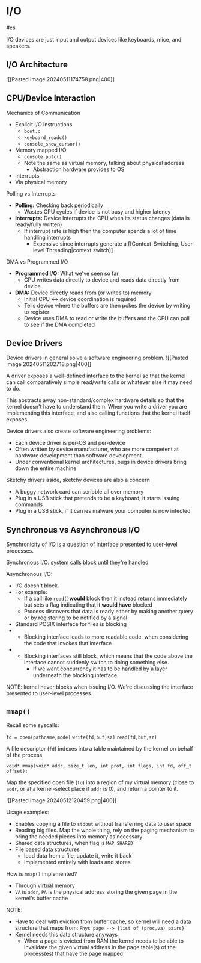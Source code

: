 # I/O
#cs 

I/O devices are just input and output devices like keyboards, mice, and speakers.

## I/O Architecture

![[Pasted image 20240511174758.png|400]]


## CPU/Device Interaction


Mechanics of Communication
- Explicit I/O instructions
	- `boot.c`
	- `keyboard_readc()`
	- `console_show_cursor()`
- Memory mapped I/O
	- `console_putc()`
	- Note the same as virtual memory, talking about physical address
		- Abstraction hardware provides to OS
- Interrupts
- Via physical memory

Polling vs Interrupts
- **Polling:** Checking back periodically
	- Wastes CPU cycles if device is not busy and higher latency
- **Interrupts:** Device Interrupts the CPU when its status changes (data is ready/fully written)
	- If interrupt rate is high then the computer spends a lot of time handling interrupts
		- Expensive since interrupts generate a [[Context-Switching, User-level Threading|context switch]] 

DMA vs Programmed I/O
- **Programmed I/O:** What we've seen so far
	- CPU writes data directly to device and reads data directly from device
- **DMA:** Device directly reads from (or writes to) memory
	- Initial CPU <-> device coordination is required
	- Tells device where the buffers are then pokes the device by writing to register
	- Device uses DMA to read or write the buffers and the CPU can poll to see if the DMA completed

## Device Drivers

Device drivers in general solve a software engineering problem. 
![[Pasted image 20240511202718.png|400]]


A driver exposes a well-defined interface to the kernel so that the kernel can call comparatively simple read/write calls or whatever else it may need to do.

This abstracts away non-standard/complex hardware details so that the kernel doesn't have to understand them. When you write a driver you are implementing this interface, and also calling functions that the kernel itself exposes.

Device drivers also create software engineering problems:

 - Each device driver is per-OS and per-device
 - Often written by device manufacturer, who are more competent at hardware development than software development
 - Under conventional kernel architectures, bugs in device drivers bring down the entire machine

Sketchy drivers aside, sketchy devices are also a concern

- A buggy network card can scribble all over memory
- Plug in a USB stick that pretends to be a keyboard, it starts issuing commands
- Plug in a USB stick, if it carries malware your computer is now infected


## Synchronous vs Asynchronous I/O

Synchronicity of I/O is a question of interface presented to user-level processes.

Synchronous I/O: system calls block until they're handled

Asynchronous I/O: 
- I/O doesn't block. 
- For example:
	- If a call like `read()`**would** block then it instead returns immediately but sets a flag indicating that it **would have** blocked
	- Process discovers that data is ready either by making another query or by registering to be notified by a signal
- Standard POSIX interface for files is blocking
- + Blocking interface leads to more readable code, when considering the code that invokes that interface
- - Blocking interfaces still block, which means that the code above the interface cannot suddenly switch to doing something else. 
	- If we want concurrency it has to be handled by a layer underneath the blocking interface.

NOTE: kernel never blocks when issuing I/O. We're discussing the interface presented to user-level processes.



## `mmap()`

Recall some syscalls:

`fd = open(pathname,mode)`
`write(fd,buf,sz)`
`read(fd,buf,sz)`

A file descriptor (`fd`) indexes into a table maintained by the kernel on behalf of the process

`void* mmap(void* addr, size_t len, int prot, int flags, int fd, off_t offset);`

Map the specified open file (`fd`) into a region of my virtual memory (close to `addr`, or at a kernel-select place if `addr` is 0), and return a pointer to it.

![[Pasted image 20240512120459.png|400]]

Usage examples:
- Enables copying a file to `stdout` without transferring data to user space
- Reading big files. Map the whole thing, rely on the paging mechanism to bring the needed pieces into memory as necessary
- Shared data structures, when flag is `MAP_SHARED`
- File based data structures
	- load data from a file, update it, write it back
	- Implemented entirely with loads and stores

How is `mmap()` implemented? 
- Through virtual memory
- `VA` is `addr`, `PA` is the physical address storing the given page in the kernel's buffer cache

NOTE:
- Have to deal with eviction from buffer cache, so kernel will need a data structure that maps from: `Phys page --> {list of (proc,va) pairs}`
- Kernel needs this data structure anyways
	- When a page is evicted from RAM the kernel needs to be able to invalidate the given virtual address in the page table(s) of the process(es) that have the page mapped
